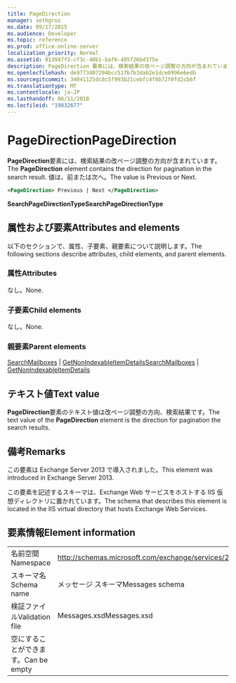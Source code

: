```yaml
---
title: PageDirection
manager: sethgros
ms.date: 09/17/2015
ms.audience: Developer
ms.topic: reference
ms.prod: office-online-server
localization_priority: Normal
ms.assetid: 013947f3-cf3c-40b1-baf6-405f26bd375e
description: PageDirection 要素には、検索結果の改ページ調整の方向が含まれています。 値は、前または次へ。
ms.openlocfilehash: de9773407294bcc51fb7b3dab2e1dce0996e6edb
ms.sourcegitcommit: 34041125dc8c5f993b21cebfc4f8b72f0fd2cb6f
ms.translationtype: MT
ms.contentlocale: ja-JP
ms.lasthandoff: 06/11/2018
ms.locfileid: "19832677"
---
```

# <a name="pagedirection"></a><span data-ttu-id="deb6f-104">PageDirection</span><span class="sxs-lookup"><span data-stu-id="deb6f-104">PageDirection</span></span>

<span data-ttu-id="deb6f-105">**PageDirection**要素には、検索結果の改ページ調整の方向が含まれています。</span><span class="sxs-lookup"><span data-stu-id="deb6f-105">The **PageDirection** element contains the direction for pagination in the search result.</span></span> <span data-ttu-id="deb6f-106">値は、前または次へ。</span><span class="sxs-lookup"><span data-stu-id="deb6f-106">The value is Previous or Next.</span></span> 
  
```XML
<PageDirection> Previous | Next </PageDirection>
```

 <span data-ttu-id="deb6f-107">**SearchPageDirectionType**</span><span class="sxs-lookup"><span data-stu-id="deb6f-107">**SearchPageDirectionType**</span></span>
## <a name="attributes-and-elements"></a><span data-ttu-id="deb6f-108">属性および要素</span><span class="sxs-lookup"><span data-stu-id="deb6f-108">Attributes and elements</span></span>

<span data-ttu-id="deb6f-109">以下のセクションで、属性、子要素、親要素について説明します。</span><span class="sxs-lookup"><span data-stu-id="deb6f-109">The following sections describe attributes, child elements, and parent elements.</span></span>
  
### <a name="attributes"></a><span data-ttu-id="deb6f-110">属性</span><span class="sxs-lookup"><span data-stu-id="deb6f-110">Attributes</span></span>

<span data-ttu-id="deb6f-111">なし。</span><span class="sxs-lookup"><span data-stu-id="deb6f-111">None.</span></span>
  
### <a name="child-elements"></a><span data-ttu-id="deb6f-112">子要素</span><span class="sxs-lookup"><span data-stu-id="deb6f-112">Child elements</span></span>

<span data-ttu-id="deb6f-113">なし。</span><span class="sxs-lookup"><span data-stu-id="deb6f-113">None.</span></span>
  
### <a name="parent-elements"></a><span data-ttu-id="deb6f-114">親要素</span><span class="sxs-lookup"><span data-stu-id="deb6f-114">Parent elements</span></span>

<span data-ttu-id="deb6f-115">[SearchMailboxes](searchmailboxes.md) | [GetNonIndexableItemDetails](getnonindexableitemdetails.md)</span><span class="sxs-lookup"><span data-stu-id="deb6f-115">[SearchMailboxes](searchmailboxes.md) | [GetNonIndexableItemDetails](getnonindexableitemdetails.md)</span></span>
  
## <a name="text-value"></a><span data-ttu-id="deb6f-116">テキスト値</span><span class="sxs-lookup"><span data-stu-id="deb6f-116">Text value</span></span>

<span data-ttu-id="deb6f-117">**PageDirection**要素のテキスト値は改ページ調整の方向、検索結果です。</span><span class="sxs-lookup"><span data-stu-id="deb6f-117">The text value of the **PageDirection** element is the direction for pagination the search results.</span></span> 
  
## <a name="remarks"></a><span data-ttu-id="deb6f-118">備考</span><span class="sxs-lookup"><span data-stu-id="deb6f-118">Remarks</span></span>

<span data-ttu-id="deb6f-119">この要素は Exchange Server 2013 で導入されました。</span><span class="sxs-lookup"><span data-stu-id="deb6f-119">This element was introduced in Exchange Server 2013.</span></span>
  
<span data-ttu-id="deb6f-120">この要素を記述するスキーマは、Exchange Web サービスをホストする IIS 仮想ディレクトリに置かれています。</span><span class="sxs-lookup"><span data-stu-id="deb6f-120">The schema that describes this element is located in the IIS virtual directory that hosts Exchange Web Services.</span></span>
  
## <a name="element-information"></a><span data-ttu-id="deb6f-121">要素情報</span><span class="sxs-lookup"><span data-stu-id="deb6f-121">Element information</span></span>

|||
|:-----|:-----|
|<span data-ttu-id="deb6f-122">名前空間</span><span class="sxs-lookup"><span data-stu-id="deb6f-122">Namespace</span></span>  <br/> |http://schemas.microsoft.com/exchange/services/2006/messages  <br/> |
|<span data-ttu-id="deb6f-123">スキーマ名</span><span class="sxs-lookup"><span data-stu-id="deb6f-123">Schema name</span></span>  <br/> |<span data-ttu-id="deb6f-124">メッセージ スキーマ</span><span class="sxs-lookup"><span data-stu-id="deb6f-124">Messages schema</span></span>  <br/> |
|<span data-ttu-id="deb6f-125">検証ファイル</span><span class="sxs-lookup"><span data-stu-id="deb6f-125">Validation file</span></span>  <br/> |<span data-ttu-id="deb6f-126">Messages.xsd</span><span class="sxs-lookup"><span data-stu-id="deb6f-126">Messages.xsd</span></span>  <br/> |
|<span data-ttu-id="deb6f-127">空にすることができます。</span><span class="sxs-lookup"><span data-stu-id="deb6f-127">Can be empty</span></span>  <br/> ||
   

